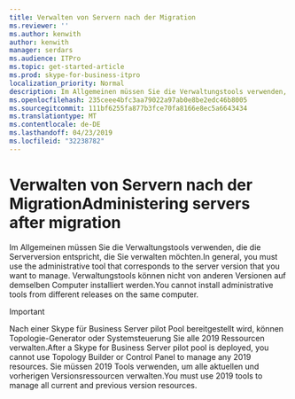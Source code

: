 ```yaml
---
title: Verwalten von Servern nach der Migration
ms.reviewer: ''
ms.author: kenwith
author: kenwith
manager: serdars
ms.audience: ITPro
ms.topic: get-started-article
ms.prod: skype-for-business-itpro
localization_priority: Normal
description: Im Allgemeinen müssen Sie die Verwaltungstools verwenden, die die Serverversion entspricht, die Sie verwalten möchten.
ms.openlocfilehash: 235ceee4bfc3aa79022a97ab0e8be2edc46b8005
ms.sourcegitcommit: 111bf6255fa877b3fce70fa8166e8ec5a6643434
ms.translationtype: MT
ms.contentlocale: de-DE
ms.lasthandoff: 04/23/2019
ms.locfileid: "32238782"
---
```

# <a name="administering-servers-after-migration"></a><span data-ttu-id="07f61-103">Verwalten von Servern nach der Migration</span><span class="sxs-lookup"><span data-stu-id="07f61-103">Administering servers after migration</span></span>

<span data-ttu-id="07f61-104">Im Allgemeinen müssen Sie die Verwaltungstools verwenden, die die Serverversion entspricht, die Sie verwalten möchten.</span><span class="sxs-lookup"><span data-stu-id="07f61-104">In general, you must use the administrative tool that corresponds to the server version that you want to manage.</span></span> <span data-ttu-id="07f61-105">Verwaltungstools können nicht von anderen Versionen auf demselben Computer installiert werden.</span><span class="sxs-lookup"><span data-stu-id="07f61-105">You cannot install administrative tools from different releases on the same computer.</span></span>
  
> [!IMPORTANT]
> <span data-ttu-id="07f61-106">Nach einer Skype für Business Server pilot Pool bereitgestellt wird, können Topologie-Generator oder Systemsteuerung Sie alle 2019 Ressourcen verwalten.</span><span class="sxs-lookup"><span data-stu-id="07f61-106">After a Skype for Business Server pilot pool is deployed, you cannot use Topology Builder or Control Panel to manage any 2019 resources.</span></span> <span data-ttu-id="07f61-107">Sie müssen 2019 Tools verwenden, um alle aktuellen und vorherigen Versionsressourcen verwalten.</span><span class="sxs-lookup"><span data-stu-id="07f61-107">You must use 2019 tools to manage all current and previous version resources.</span></span> 
  
